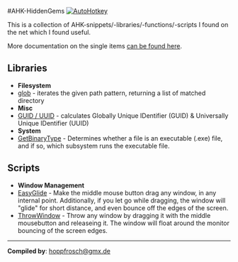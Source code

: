 #AHK-HiddenGems [![AutoHotkey](https://img.shields.io/badge/Language-AutoHotkey-yellowgreen.svg)](https://autohotkey.com/)

This is a collection of AHK-snippets/-libraries/-functions/-scripts I found on the net which I found useful.

More documentation on the single items [can be found here](https://hoppfrosch.github.io/AHK_HiddenGems).

## Libraries
* **Filesystem**
 * [glob](/lib/HiddenGems/glob.ahk) - iterates the given path pattern, returning a list of matched directory 
* **Misc**
 * [GUID / UUID](/lib/HiddenGems/GUID.ahk) - calculates Globally Unique IDentifier (GUID) & Universally Unique IDentifier (UUID)
* **System**
 * [GetBinaryType](lib/HiddenGems/System/GetBinaryType.ahk) - Determines whether a file is an executable (.exe) file, and if so, which subsystem runs the executable file.

## Scripts
* **Window Management**
 * [EasyGlide](scripts/EasyGlide/EasyGlide.ahk) - Make the middle mouse button drag any window, in any internal point. Additionally, if you let go while dragging, the window will "glide"  for short distance, and even bounce off the edges of the screen.
 * [ThrowWindow](scripts/ThrowWindow/ThrowWindow.ahk) - Throw any window by dragging it with the middle mousebutton and releaseing it. The window will float around the monitor bouncing of the screen edges.
   
***
**Compiled by**: [hoppfrosch@gmx.de](mailto:hoppfrosch@gmx.de)
